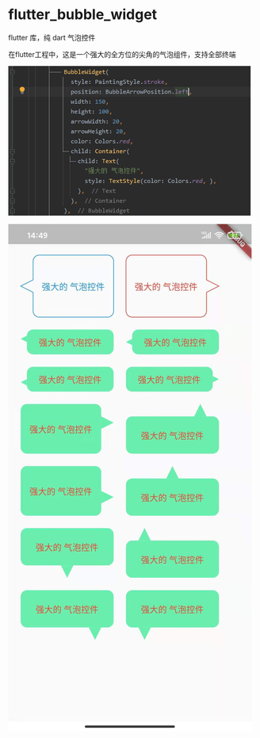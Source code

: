 # flutter_bubble_widget
flutter 库，纯 dart 气泡控件


在flutter工程中，这是一个强大的全方位的尖角的气泡组件，支持全部终端


![image](https://github.com/guqh/flutter_bubble_widget/blob/master/images/2.jpg)


![image](https://github.com/guqh/flutter_bubble_widget/blob/master/images/1.jpg)
